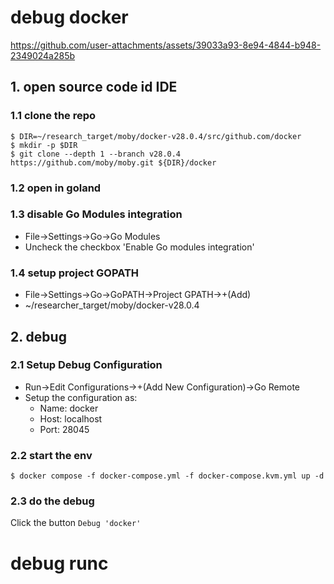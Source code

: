 # debug docker

https://github.com/user-attachments/assets/39033a93-8e94-4844-b948-2349024a285b

## 1. open source code id IDE

### 1.1 clone the repo

```shell
$ DIR=~/research_target/moby/docker-v28.0.4/src/github.com/docker
$ mkdir -p $DIR
$ git clone --depth 1 --branch v28.0.4 https://github.com/moby/moby.git ${DIR}/docker
```

### 1.2 open in goland

### 1.3 disable Go Modules integration

* File->Settings->Go->Go Modules
* Uncheck the checkbox 'Enable Go modules integration'

### 1.4 setup project GOPATH

* File->Settings->Go->GoPATH->Project GPATH->+(Add)
* ~/researcher_target/moby/docker-v28.0.4

## 2. debug

### 2.1 Setup Debug Configuration

* Run->Edit Configurations->+(Add New Configuration)->Go Remote
* Setup the configuration as:
    * Name: docker
    * Host: localhost
    * Port: 28045

### 2.2 start the env

```shell
$ docker compose -f docker-compose.yml -f docker-compose.kvm.yml up -d
```

### 2.3 do the debug

Click the button `Debug 'docker'`

# debug runc

